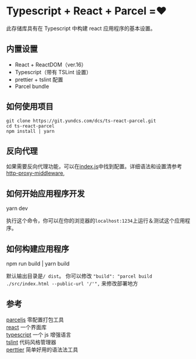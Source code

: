 # Typescript + React + Parcel =❤️

此存储库具有在 Typescript 中构建 react 应用程序的基本设置。

## 内置设置

* React + ReactDOM（ver.16）
* Typescript（带有 TSLint 设置）
* prettier + tslint 配置
* Parcel bundle

## 如何使用项目

```
git clone https://git.yundcs.com/dcs/ts-react-parcel.git
cd ts-react-parcel
npm install | yarn
```

## 反向代理
如果需要反向代理功能，可以在[index.js](./index.js)中找到配置。详细语法和设置清参考 [http-proxy-middleware](https://github.com/chimurai/http-proxy-middleware),

## 如何开始应用程序开发

yarn dev

执行这个命令，你可以在你的浏览器的`localhost:1234`上运行＆测试这个应用程序。

## 如何构建应用程序

npm run build | yarn build

默认输出目录是`/ dist`。 你可以修改
`"build": "parcel build ./src/index.html --public-url '/'",`
来修改部署地方

## 参考

[parceljs](https://parceljs.org/getting_started.html) 零配置打包工具  
[react](https://reactjs.org/) 一个界面库  
[typescript](https://www.typescriptlang.org/) 一个 js 增强语言  
[tslint](https://palantir.github.io/tslint/) 代码风格管理器  
[perttier](https://prettier.io/) 简单好用的语法法工具
